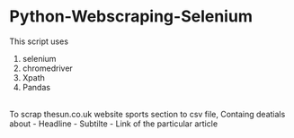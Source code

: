 # Python-Webscraping-Selenium

This script uses  
1) selenium
2) chromedriver
3) Xpath
4) Pandas
<br>
To scrap thesun.co.uk website sports section to csv file, Containg deatials about 
  - Headline
  - Subtilte 
  - Link 
 of the particular article

